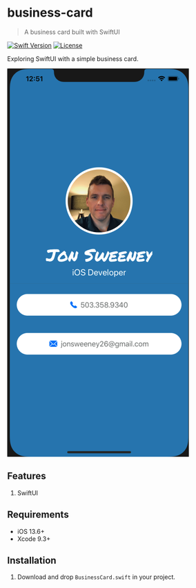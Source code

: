 # business-card
> A business card built with SwiftUI

[![Swift Version][swift-image]][swift-url]
[![License][license-image]][license-url]

Exploring SwiftUI with a simple business card.

![](screenshot.png)

## Features
1. SwiftUI

## Requirements 
- iOS 13.6+
- Xcode 9.3+

## Installation
1. Download and drop ```BusinessCard.swift``` in your project.  

[swift-image]:https://img.shields.io/badge/swift-5.0-orange.svg
[swift-url]: https://swift.org/
[license-image]: https://img.shields.io/badge/License-MIT-blue.svg
[license-url]: https://opensource.org/licenses/MIT
